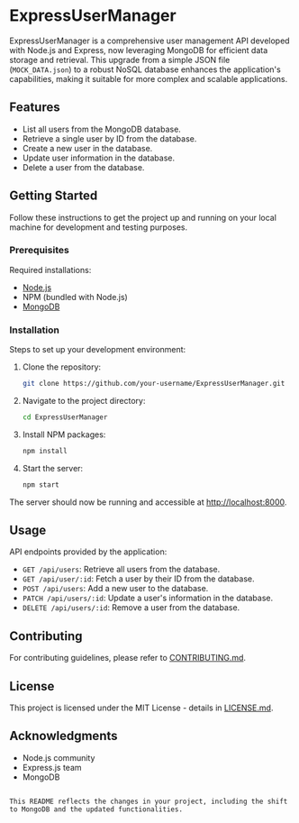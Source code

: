 

# ExpressUserManager

ExpressUserManager is a comprehensive user management API developed with Node.js and Express, now leveraging MongoDB for efficient data storage and retrieval. This upgrade from a simple JSON file (`MOCK_DATA.json`) to a robust NoSQL database enhances the application's capabilities, making it suitable for more complex and scalable applications.

## Features

- List all users from the MongoDB database.
- Retrieve a single user by ID from the database.
- Create a new user in the database.
- Update user information in the database.
- Delete a user from the database.

## Getting Started

Follow these instructions to get the project up and running on your local machine for development and testing purposes.

### Prerequisites

Required installations:

- [Node.js](https://nodejs.org/)
- NPM (bundled with Node.js)
- [MongoDB](https://www.mongodb.com/try/download/community)




### Installation

Steps to set up your development environment:

1. Clone the repository:
   ```sh
   git clone https://github.com/your-username/ExpressUserManager.git
   ```
2. Navigate to the project directory:
   ```sh
   cd ExpressUserManager
   ```
3. Install NPM packages:
   ```sh
   npm install
   ```
4. Start the server:
   ```sh
   npm start
   ```

The server should now be running and accessible at [http://localhost:8000](http://localhost:8000).

## Usage

API endpoints provided by the application:

- `GET /api/users`: Retrieve all users from the database.
- `GET /api/user/:id`: Fetch a user by their ID from the database.
- `POST /api/users`: Add a new user to the database.
- `PATCH /api/users/:id`: Update a user's information in the database.
- `DELETE /api/users/:id`: Remove a user from the database.

## Contributing

For contributing guidelines, please refer to [CONTRIBUTING.md](CONTRIBUTING.md).

## License

This project is licensed under the MIT License - details in [LICENSE.md](LICENSE.md).

## Acknowledgments

- Node.js community
- Express.js team
- MongoDB
```

This README reflects the changes in your project, including the shift to MongoDB and the updated functionalities.
